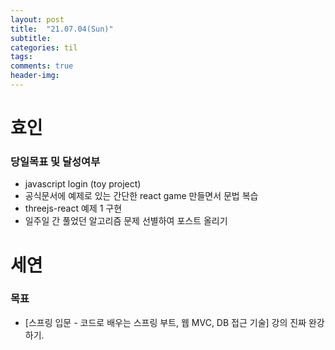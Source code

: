 ```yaml
---
layout: post
title:  "21.07.04(Sun)"
subtitle:
categories: til
tags:
comments: true
header-img: 
---
```

# 효인
### 당일목표 및 달성여부
- javascript login (toy project)
- 공식문서에 예제로 있는 간단한 react game 만들면서 문법 복습
- threejs-react 예제 1 구현
- 일주일 간 풀었던 알고리즘 문제 선별하여 포스트 올리기

# 세연

### 목표 
- [스프링 입문 - 코드로 배우는 스프링 부트, 웹 MVC, DB 접근 기술] 강의 진짜 완강하기.

